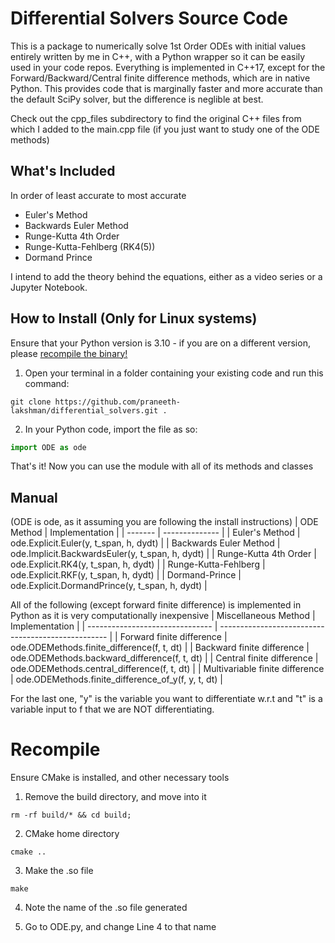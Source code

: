 # Differential Solvers Source Code

This is a package to numerically solve 1st Order ODEs with initial values entirely written by me in C++, with a Python wrapper so it can be easily used in your code repos. Everything is implemented in C++17, except for the Forward/Backward/Central finite difference methods, which are in native Python. This provides code that is marginally faster and more accurate than the default SciPy solver, but the difference is neglible at best.

Check out the cpp_files subdirectory to find the original C++ files from which I added to the main.cpp file (if you just want to study one of the ODE methods)

## What's Included

In order of least accurate to most accurate

- Euler's Method
- Backwards Euler Method
- Runge-Kutta 4th Order
- Runge-Kutta-Fehlberg (RK4(5))
- Dormand Prince

I intend to add the theory behind the equations, either as a video series or a Jupyter Notebook.

## How to Install (Only for Linux systems)

Ensure that your Python version is 3.10 - if you are on a different version, please [recompile the binary!](#Recompile)

1. Open your terminal in a folder containing your existing code and run this command:

```shell
git clone https://github.com/praneeth-lakshman/differential_solvers.git .
```

2. In your Python code, import the file as so:

```python
import ODE as ode
```

That's it! Now you can use the module with all of its methods and classes

## Manual

(ODE is ode, as it assuming you are following the install instructions)
| ODE Method | Implementation |
| ------- | -------------- |
| Euler's Method | ode.Explicit.Euler(y, t_span, h, dydt) |
| Backwards Euler Method | ode.Implicit.BackwardsEuler(y, t_span, h, dydt) |
| Runge-Kutta 4th Order | ode.Explicit.RK4(y, t_span, h, dydt) |
| Runge-Kutta-Fehlberg | ode.Explicit.RKF(y, t_span, h, dydt) |
| Dormand-Prince | ode.Explicit.DormandPrince(y, t_span, h, dydt) |

All of the following (except forward finite difference) is implemented in Python as it is very computationally inexpensive
| Miscellaneous Method | Implementation |
| ------------------------------- | -------------------------------------------------- |
| Forward finite difference | ode.ODEMethods.finite_difference(f, t, dt) |
| Backward finite difference | ode.ODEMethods.backward_difference(f, t, dt) |
| Central finite difference | ode.ODEMethods.central_difference(f, t, dt) |
| Multivariable finite difference | ode.ODEMethods.finite_difference_of_y(f, y, t, dt) |

For the last one, "y" is the variable you want to differentiate w.r.t and "t" is a variable input to f that we are NOT differentiating.

# Recompile

Ensure CMake is installed, and other necessary tools

1. Remove the build directory, and move into it

```shell
rm -rf build/* && cd build;
```

2. CMake home directory

```shell
cmake ..
```

3. Make the .so file

```shell
make
```

4. Note the name of the .so file generated

5. Go to ODE.py, and change Line 4 to that name
